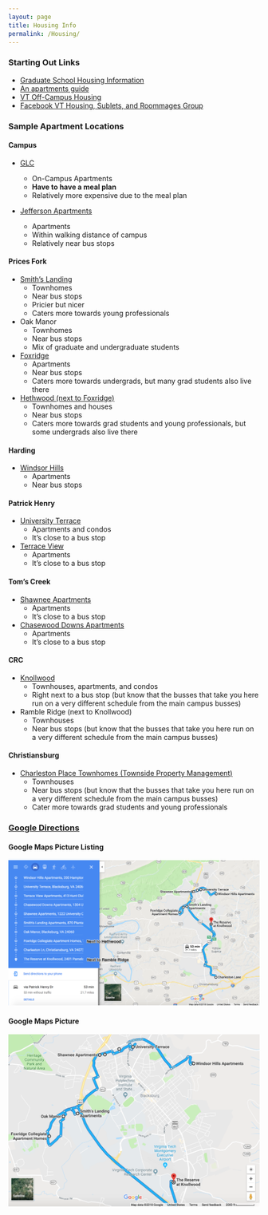 ```yaml
---
layout: page
title: Housing Info
permalink: /Housing/
---
```


### Starting Out Links

- [Graduate School Housing Information](https://graduateschoolvt.edu/student-life/housing.html)
- [An apartments guide](https://www.apt-guide.com)
- [VT Off-Campus Housing](https://www.techoffcampus.com)
- [Facebook VT Housing, Sublets, and Roommages Group](https://facebook.com/groups/361159194086916)

### Sample Apartment Locations

#### Campus

- [GLC](https://www.graduatelifecenter.vt.edu/)
	- On-Campus Apartments
	- __Have to have a meal plan__
	- Relatively more expensive due to the meal plan

- [Jefferson Apartments](https://www.jeffersonapt.com)
	- Apartments
	- Within walking distance of campus
	- Relatively near bus stops

#### Prices Fork

- [Smith’s Landing](https://www.SmithsLandingApartments.com)
	- Townhomes
	- Near bus stops
	- Pricier but nicer
	- Caters more towards young professionals
- Oak Manor
	- Townhomes
	- Near bus stops
	- Mix of graduate and undergraduate students
- [Foxridge](https://www.FoxridgeLiving.com)
	- Apartments
	- Near bus stops
	- Caters more towards undergrads, but many grad students also live there
- [Hethwood (next to Foxridge)](https://www.HethwoodLiving.com)
	- Townhomes and houses
	- Near bus stops
	- Caters more towards grad students and young professionals, but some undergrads also live there

#### Harding

- [Windsor Hills](https://www.windsorhillsapat.net)
	- Apartments
	- Near bus stops

#### Patrick Henry

- [University Terrace](https://www.)
	- Apartments and condos
	- It’s close to a bus stop
- [Terrace View](https://www.terraceviewapartments.com)
	- Apartments
	- It’s close to a bus stop

#### Tom’s Creek

- [Shawnee Apartments](https://www.cmgleasing.com)
	- Apartments
	- It’s close to a bus stop
- [Chasewood Downs Apartments](https://www.cmgleasing.com)
	- Apartments
	- It’s close to a bus stop

#### CRC

- [Knollwood](https://www.cmgleasing.com)
	- Townhouses, apartments, and condos
	- Right next to a bus stop (but know that the busses that take you here run on a very different schedule from the main campus busses)
- Ramble Ridge (next to Knollwood)
	- Townhouses
	- Near bus stops (but know that the busses that take you here run on a very different schedule from the main campus busses)

#### Christiansburg

- [Charleston Place Townhomes (Townside Property Management)]()
	- Townhouses
	- Near bus stops (but know that the busses that take you here run on a very different schedule from the main campus busses)
	- Cater more towards grad students and young professionals

### [Google Directions](https://www.google.com/maps/dir/Windsor+Hills+Apartments/University+Terrace,+Blacksburg,+VA+24060/Terrace+View+Apartments/Chasewood+Downs+Apartments/Shawnee+Apartments/Smith's+Landing+Apartments/Oak+Manor,+Blacksburg,+VA/Foxridge+Collegiate+Apartment+Homes/Charleston+Ln,+Christiansburg,+VA+24073/The+Reserve+at+Knollwood/@37.1922824,-80.4953426,12z/data=!3m1!4b1!4m62!4m61!1m5!1m1!1s0x884d958fb6ccb271:0x1b46263e584a6208!2m2!1d-80.3970311!2d37.2394331!1m5!1m1!1s0x884d957b5b6e810b:0x4530cada7d65c0d!2m2!1d-80.4204391!2d37.244557!1m5!1m1!1s0x884d956428ac6aed:0x3f5d409de35b8a38!2m2!1d-80.4258046!2d37.2439206!1m5!1m1!1s0x884d95678fdc0835:0xdb6652fa53bcaf71!2m2!1d-80.4312741!2d37.2422128!1m5!1m1!1s0x884d955d3e34b6cb:0x2d51f7eb58df0fa8!2m2!1d-80.4332636!2d37.2420793!1m5!1m1!1s0x884d953a23a80731:0x67481b327babe499!2m2!1d-80.4418296!2d37.2241193!1m5!1m1!1s0x884d9531a7d95033:0x8dd46239a01f33f2!2m2!1d-80.4472739!2d37.2231839!1m5!1m1!1s0x884d952c9e50121d:0x7fe981409c85182a!2m2!1d-80.4527595!2d37.2171116!1m5!1m1!1s0x884d93bc935f9cd1:0xa6fa0fee1bc2364a!2m2!1d-80.397512!2d37.138387!1m5!1m1!1s0x884d945475ea6a7f:0xb8cc1d741d71c195!2m2!1d-80.4047298!2d37.2029514!3e0)

#### Google Maps Picture Listing

![Google Picture 1](../assets/imgs/housing_google_pic_1.png?raw=true)

#### Google Maps Picture

![Google Picture 2](../assets/imgs/housing_google_pic_2.png?raw=true)